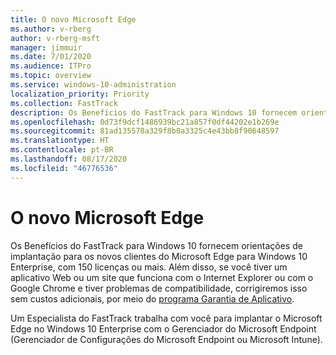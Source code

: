 ```yaml
---
title: O novo Microsoft Edge
ms.author: v-rberg
author: v-rberg-msft
manager: jimmuir
ms.date: 7/01/2020
ms.audience: ITPro
ms.topic: overview
ms.service: windows-10-administration
localization_priority: Priority
ms.collection: FastTrack
description: Os Benefícios do FastTrack para Windows 10 fornecem orientações de implantação para os novos clientes do Microsoft Edge para Windows 10 Enterprise, com 150 licenças ou mais.
ms.openlocfilehash: 0d73f9dcf1486939bc21a857f0df44202e1b269e
ms.sourcegitcommit: 81ad135578a329f8b0a3325c4e43bb8f90648597
ms.translationtype: HT
ms.contentlocale: pt-BR
ms.lasthandoff: 08/17/2020
ms.locfileid: "46776536"
---
```

# <a name="the-new-microsoft-edge"></a>O novo Microsoft Edge

Os Benefícios do FastTrack para Windows 10 fornecem orientações de implantação para os novos clientes do Microsoft Edge para Windows 10 Enterprise, com 150 licenças ou mais. Além disso, se você tiver um aplicativo Web ou um site que funciona com o Internet Explorer ou com o Google Chrome e tiver problemas de compatibilidade, corrigiremos isso sem custos adicionais, por meio do [programa Garantia de Aplicativo](Win-10-app-assure.md).

Um Especialista do FastTrack trabalha com você para implantar o Microsoft Edge no Windows 10 Enterprise com o Gerenciador do Microsoft Endpoint (Gerenciador de Configurações do Microsoft Endpoint ou Microsoft Intune).


